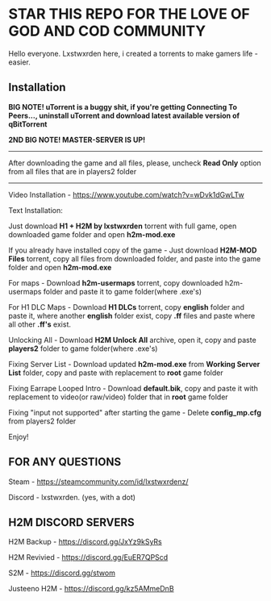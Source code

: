 # STAR THIS REPO FOR THE LOVE OF GOD AND COD COMMUNITY

Hello everyone. Lxstwxrden here, i created a torrents to make gamers life - easier.

## Installation
**BIG NOTE! uTorrent is a buggy shit, if you're getting **Connecting To Peers...**, uninstall uTorrent and download latest available version of qBitTorrent**

**2ND BIG NOTE! MASTER-SERVER IS UP!**

------------------------------------------

After downloading the game and all files, please, uncheck **Read Only** option from all files that are in players2 folder

------------------------------------------

Video Installation - https://www.youtube.com/watch?v=wDvk1dGwLTw

Text Installation:

Just download **H1 + H2M by lxstwxrden** torrent with full game, open downloaded game folder and open **h2m-mod.exe**

If you already have installed copy of the game - Just download **H2M-MOD Files** torrent, copy all files from downloaded folder, and paste into the game folder and open **h2m-mod.exe**

For maps - Download **h2m-usermaps** torrent, copy downloaded h2m-usermaps folder and paste it to game folder(where .exe's)

For H1 DLC Maps - Download **H1 DLCs** torrent, copy **english** folder and paste it, where another **english** folder exist, copy **.ff** files and paste where all other **.ff's** exist.

Unlocking All - Download **H2M Unlock All** archive, open it, copy and paste **players2** folder to game folder(where .exe's)

Fixing Server List - Download updated **h2m-mod.exe** from **Working Server List** folder, copy and paste with replacement to **root** game folder 

Fixing Earrape Looped Intro - Download **default.bik**, copy and paste it with replacement to video(or raw/video) folder that in **root** game folder

Fixing "input not supported" after starting the game - Delete **config_mp.cfg** from players2 folder

Enjoy!

## FOR ANY QUESTIONS
Steam - https://steamcommunity.com/id/lxstwxrdenz/

Discord - lxstwxrden. (yes, with a dot)

## H2M DISCORD SERVERS
H2M Backup - https://discord.gg/JxYz9kSyRs

H2M Revivied - https://discord.gg/EuER7QPScd

S2M - https://discord.gg/stwom

Justeeno H2M - https://discord.gg/kz5AMmeDnB
